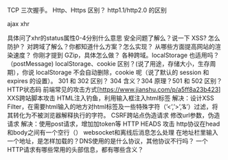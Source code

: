TCP 三次握手。
Http、Https 区别？
http1.1/http2.0 的区别

ajax xhr

具体问了xhr的status属性0-4分别什么意思
安全问题了解么？说一下 XSS? 怎么防护？
对跨域了解么？你都知道什么方案？怎么实现？
从哪些方面提高网站的渲染速度？ 你刚才提到 GZip，具体怎么做？
各种跨域。localStorage 也适用吗？（postMessage)
localStorage、cookie 区别？(说了用途，存储大小，生存周期），你说 localStorage 不会自动删除，cookie 呢（说了默认的 session 和 expires 的设置）。
301 和 302 区别？ 304 含义？304 原理？501 和 502 区别？
HTTP状态码
前端常见的攻击方式[https://www.jianshu.com/p/a5ff8a23b423]
XXS跨站脚本攻击
HTML注入钓鱼，利用输入框注入html标签
解决：设计XSS Filter，在需要html输入的地方对html标签及一些特殊字符（’<’,’>’,’&’）过滤，将其转化为不被浏览器解释执行的字符。
CSRF跨站点伪造请求
修改url参数，伪造请求
解决：使用post请求，增加加token等
HTTP HEADS 攻击
http协议在head和body之间有一个空行（）
websocket和离线后消息怎么处理
在地址栏里输入一个地址，是怎样加载的？DNS使用的是什么协议，其他协议不行吗？
一个HTTP请求有哪些常用的头部信息，都有哪些含义？

